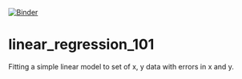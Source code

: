 [![Binder](https://mybinder.org/badge_logo.svg)](https://mybinder.org/v2/gh/skerryvore/linear_regression_101/master)

# linear_regression_101
Fitting a simple linear model to set of x, y data with errors in x and y.
